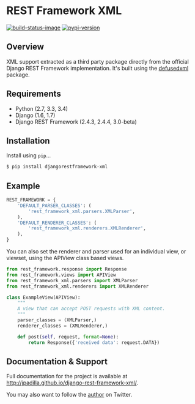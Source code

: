 # REST Framework XML

[![build-status-image]][travis]
[![pypi-version]][pypi]

## Overview

XML support extracted as a third party package directly from the official Django REST Framework implementation. It's built using the [defusedxml][defusedxml] package.

## Requirements

* Python (2.7, 3.3, 3.4)
* Django (1.6, 1.7)
* Django REST Framework (2.4.3, 2.4.4, 3.0-beta)

## Installation

Install using `pip`...

```bash
$ pip install djangorestframework-xml
```

## Example

```python
REST_FRAMEWORK = {
    'DEFAULT_PARSER_CLASSES': (
        'rest_framework_xml.parsers.XMLParser',
    ),
    'DEFAULT_RENDERER_CLASSES': (
        'rest_framework_xml.renderers.XMLRenderer',
    ),
}
```

You can also set the renderer and parser used for an individual view, or viewset, using the APIView class based views.

```python
from rest_framework.response import Response
from rest_framework.views import APIView
from rest_framework_xml.parsers import XMLParser
from rest_framework_xml.renderers import XMLRenderer

class ExampleView(APIView):
    """
    A view that can accept POST requests with XML content.
    """
    parser_classes = (XMLParser,)
    renderer_classes = (XMLRenderer,)

    def post(self, request, format=None):
        return Response({'received data': request.DATA})
```

## Documentation & Support

Full documentation for the project is available at http://jpadilla.github.io/django-rest-framework-xml/.

You may also want to follow the [author][jpadilla] on Twitter.



[build-status-image]: https://secure.travis-ci.org/jpadilla/django-rest-framework-xml.png?branch=master
[travis]: http://travis-ci.org/jpadilla/django-rest-framework-xml?branch=master
[pypi-version]: https://pypip.in/version/djangorestframework-xml/badge.svg
[pypi]: https://pypi.python.org/pypi/djangorestframework-xml
[defusedxml]: https://pypi.python.org/pypi/defusedxml
[jpadilla]: https://twitter.com/jpadilla_
